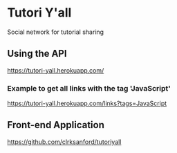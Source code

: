 # Tutori Y'all
Social network for tutorial sharing

## Using the API

https://tutori-yall.herokuapp.com/

### Example to get all links with the tag 'JavaScript'
https://tutori-yall.herokuapp.com/links?tags=JavaScript

## Front-end Application
https://github.com/clrksanford/tutoriyall
